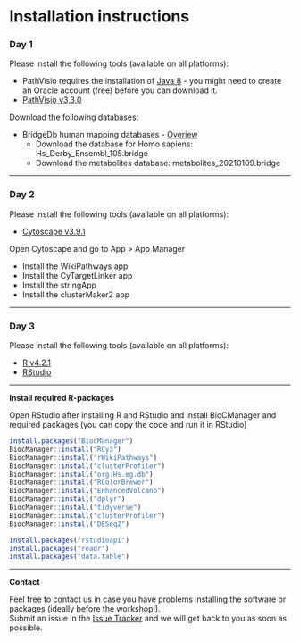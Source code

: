 # Installation instructions

### Day 1

Please install the following tools (available on all platforms):
* PathVisio requires the installation of [Java 8](https://www.oracle.com/java/technologies/javase/javase8u211-later-archive-downloads.html) - you might need to create an Oracle account (free) before you can download it.
* [PathVisio v3.3.0](https://pathvisio.org/downloads)

Download the following databases:
* BridgeDb human mapping databases - [Overiew](https://bridgedb.github.io/data/gene_database/) 
  * Download the database for Homo sapiens: Hs_Derby_Ensembl_105.bridge
  * Download the metabolites database: metabolites_20210109.bridge

<hr/>

### Day 2

Please install the following tools (available on all platforms):
* [Cytoscape v3.9.1](https://cytoscape.org/download.html)

Open Cytoscape and go to App > App Manager
* Install the WikiPathways app
* Install the CyTargetLinker app
* Install the stringApp
* Install the clusterMaker2 app

<hr/>

### Day 3

Please install the following tools (available on all platforms):
* [R v4.2.1](https://cloud.r-project.org/)
* [RStudio](https://www.rstudio.com/products/rstudio/download/#download)

<hr/>

**Install required R-packages**

Open RStudio after installing R and RStudio and install BioCManager and required packages (you can copy the code and run it in RStudio)
```R
install.packages("BiocManager")
BiocManager::install("RCy3") 
BiocManager::install("rWikiPathways") 
BiocManager::install("clusterProfiler") 
BiocManager::install("org.Hs.eg.db") 
BiocManager::install("RColorBrewer") 
BiocManager::install("EnhancedVolcano") 
BiocManager::install("dplyr") 
BiocManager::install("tidyverse") 
BiocManager::install("clusterProfiler") 
BiocManager::install("DESeq2") 

install.packages("rstudioapi") 
install.packages("readr") 
install.packages("data.table")
```

<hr/>

**Contact**

Feel free to contact us in case you have problems installing the software or packages (ideally before the workshop!).<br/>
Submit an issue in the [Issue Tracker](https://github.com/BIGCAT-COVID19/Workshop-July2022/issues) and we will get back to you as soon as possible.
